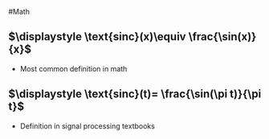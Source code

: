 #Math 
## $\displaystyle \text{sinc}(x)\equiv  \frac{\sin(x)}{x}$
* Most common definition in math
## $\displaystyle \text{sinc}(t)= \frac{\sin(\pi t)}{\pi t}$
* Definition in signal processing textbooks